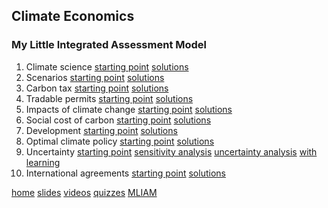 ## Climate Economics
### My Little Integrated Assessment Model

1. Climate science [starting point](https://github.com/rtol/ClimateEconomics/blob/main/MLIAM01_data.xlsx) [solutions](https://github.com/rtol/ClimateEconomics/blob/main/MLIAM01_results.xlsx)
2. Scenarios [starting point](https://github.com/rtol/ClimateEconomics/blob/main/MLIAM02_data.xlsx) [solutions](https://github.com/rtol/ClimateEconomics/blob/main/MLIAM02_results.xlsx)
3. Carbon tax [starting point](https://github.com/rtol/ClimateEconomics/blob/main/MLIAM03_data.xlsx) [solutions](https://github.com/rtol/ClimateEconomics/blob/main/MLIAM03_results.xlsx)
4. Tradable permits [starting point](https://github.com/rtol/ClimateEconomics/blob/main/MLIAM04_data.xlsx) [solutions](https://github.com/rtol/ClimateEconomics/blob/main/MLIAM04_results.xlsx)
5. Impacts of climate change [starting point](https://github.com/rtol/ClimateEconomics/blob/main/MLIAM05_data.xlsx) [solutions](https://github.com/rtol/ClimateEconomics/blob/main/MLIAM05_results.xlsx)
6. Social cost of carbon [starting point](https://github.com/rtol/ClimateEconomics/blob/main/MLIAM06_data.xlsx) [solutions](https://github.com/rtol/ClimateEconomics/blob/main/MLIAM06_results.xlsx)
7. Development [starting point](https://github.com/rtol/ClimateEconomics/blob/main/MLIAM07_data.xlsx) [solutions](https://github.com/rtol/ClimateEconomics/blob/main/MLIAM07_results.xlsx)
8. Optimal climate policy [starting point](https://github.com/rtol/ClimateEconomics/blob/main/MLIAM08_data.xlsx) [solutions](https://github.com/rtol/ClimateEconomics/blob/main/MLIAM08_results.xlsx)
9. Uncertainty [starting point](https://github.com/rtol/ClimateEconomics/blob/main/MLIAM08_model.xlsx) [sensitivity analysis](https://github.com/rtol/ClimateEconomics/blob/main/MLIAM10det_results.xlsx) [uncertainty analysis](https://github.com/rtol/ClimateEconomics/blob/main/MLIAM10unc_results.xlsx) [with learning](https://github.com/rtol/ClimateEconomics/blob/main/MLIAM10learn_results.xlsx)
10. International agreements [starting point](https://github.com/rtol/ClimateEconomics/blob/main/MLIAM08_model.xlsx) [solutions](https://github.com/rtol/ClimateEconomics/blob/main/MLIAM11_results.xlsx)

[home](https://rtol.github.io/ClimateEconomics/) [slides](https://rtol.github.io/ClimateEconomics/slide/) [videos](https://rtol.github.io/ClimateEconomics/video/) [quizzes](https://rtol.github.io/ClimateEconomics/quiz/) [MLIAM](https://rtol.github.io/ClimateEconomics/mliam/)
